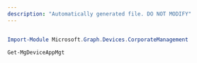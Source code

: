 ```yaml
---
description: "Automatically generated file. DO NOT MODIFY"
---
```


```powershell

Import-Module Microsoft.Graph.Devices.CorporateManagement

Get-MgDeviceAppMgt

```